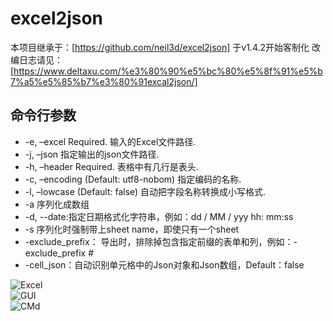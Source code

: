 # excel2json
本项目继承于：[https://github.com/neil3d/excel2json]
于v1.4.2开始客制化
改编日志请见：[https://www.deltaxu.com/%e3%80%90%e5%bc%80%e5%8f%91%e5%b7%a5%e5%85%b7%e3%80%91excal2json/]

## 命令行参数

* -e, –excel Required. 输入的Excel文件路径.
* -j, –json 指定输出的json文件路径.
* -h, –header Required. 表格中有几行是表头.
* -c, –encoding (Default: utf8-nobom) 指定编码的名称.
* -l, –lowcase (Default: false) 自动把字段名称转换成小写格式.
* -a 序列化成数组
* -d, --date:指定日期格式化字符串，例如：dd / MM / yyy hh: mm:ss
* -s 序列化时强制带上sheet name，即使只有一个sheet
* -exclude_prefix： 导出时，排除掉包含指定前缀的表单和列，例如：-exclude_prefix #
* -cell_json：自动识别单元格中的Json对象和Json数组，Default：false


![Excel](./Docs/excel.png)  
![GUI](./Docs/gui.png)  
![CMd](./Docs/cmd.png)  


